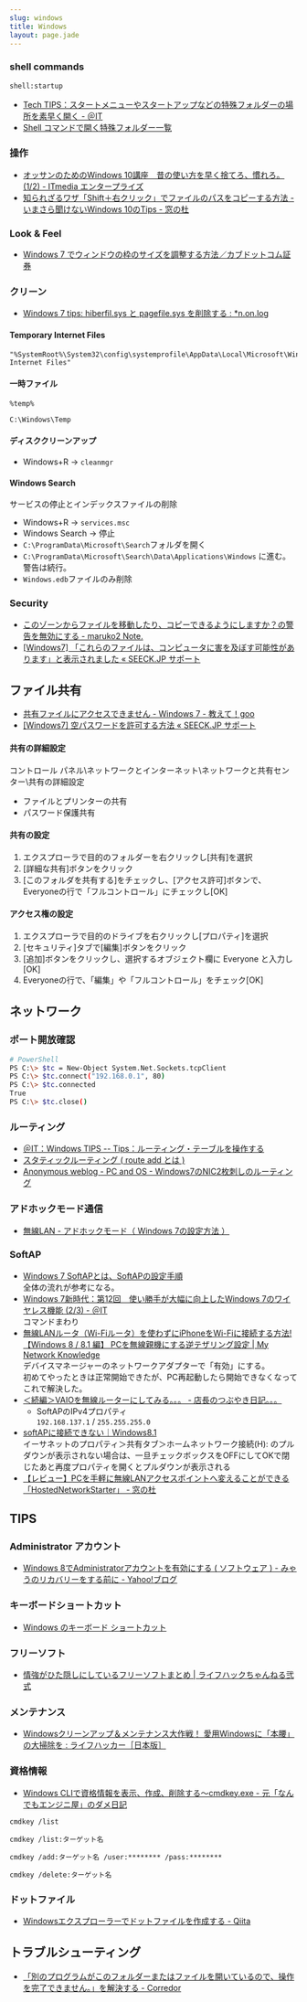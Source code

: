 ```yaml
---
slug: windows
title: Windows
layout: page.jade
---
```


### shell commands

```bash
shell:startup
```

- [Tech TIPS：スタートメニューやスタートアップなどの特殊フォルダーの場所を素早く開く \- ＠IT](http://www.atmarkit.co.jp/ait/articles/1401/24/news036.html)
- [Shell コマンドで開く特殊フォルダー一覧](http://pasofaq.jp/windows/mycomputer/shellfolder7.htm)

### 操作
- [オッサンのためのWindows 10講座　昔の使い方を早く捨てろ、慣れろ。 \(1/2\) \- ITmedia エンタープライズ](http://www.itmedia.co.jp/enterprise/articles/1607/16/news020.html)
- [知られざるワザ「Shift＋右クリック」でファイルのパスをコピーする方法 \- いまさら聞けないWindows 10のTips \- 窓の杜](http://forest.watch.impress.co.jp/docs/serial/win10tips/1056255.html)

### Look & Feel

- [Windows 7 でウィンドウの枠のサイズを調整する方法／カブドットコム証券](https://s10.kabu.co.jp/_mem_bin/howto/win7_frame.asp)

### クリーン

- [Windows 7 tips: hiberfil.sys と pagefile.sys を削除する : *n.on.log](http://site-ichijo.net/blog/archives/date/2009/0805-011604.php)

#### Temporary Internet Files

```batch
"%SystemRoot%\System32\config\systemprofile\AppData\Local\Microsoft\Windows\Temporary Internet Files"
```

#### 一時ファイル

```batch
%temp%
```
```batch
C:\Windows\Temp
```

#### ディスククリーンアップ

- Windows+R → `cleanmgr`

#### Windows Search
サービスの停止とインデックスファイルの削除

- Windows+R → `services.msc`
- Windows Search → 停止
- `C:\ProgramData\Microsoft\Search`フォルダを開く
- `C:\ProgramData\Microsoft\Search\Data\Applications\Windows` に進む。警告は続行。
- `Windows.edb`ファイルのみ削除


### Security

- [このゾーンからファイルを移動したり、コピーできるようにしますか？の警告を無効にする - maruko2 Note.](http://www.maruko2.com/mw/%E3%81%93%E3%81%AE%E3%82%BE%E3%83%BC%E3%83%B3%E3%81%8B%E3%82%89%E3%83%95%E3%82%A1%E3%82%A4%E3%83%AB%E3%82%92%E7%A7%BB%E5%8B%95%E3%81%97%E3%81%9F%E3%82%8A%E3%80%81%E3%82%B3%E3%83%94%E3%83%BC%E3%81%A7%E3%81%8D%E3%82%8B%E3%82%88%E3%81%86%E3%81%AB%E3%81%97%E3%81%BE%E3%81%99%E3%81%8B%EF%BC%9F%E3%81%AE%E8%AD%A6%E5%91%8A%E3%82%92%E7%84%A1%E5%8A%B9%E3%81%AB%E3%81%99%E3%82%8B)
- [[Windows7] 「これらのファイルは、コンピュータに害を及ぼす可能性があります」と表示されました « SEECK.JP サポート](http://kb.seeck.jp/archives/1115)


## ファイル共有

- [共有ファイルにアクセスできません - Windows 7 - 教えて！goo](http://oshiete.goo.ne.jp/qa/5653327.html)
- [\[Windows7\] 空パスワードを許可する方法 « SEECK.JP サポート](http://kb.seeck.jp/archives/5607)

#### 共有の詳細設定

コントロール パネル\ネットワークとインターネット\ネットワークと共有センター\共有の詳細設定

- ファイルとプリンターの共有
- パスワード保護共有

#### 共有の設定

1. エクスプローラで目的のフォルダーを右クリックし[共有]を選択
1. [詳細な共有]ボタンをクリック
1. [このフォルダを共有する]をチェックし、[アクセス許可]ボタンで、Everyoneの行で「フルコントロール」にチェックし[OK]

#### アクセス権の設定

1. エクスプローラで目的のドライブを右クリックし[プロパティ]を選択
1. [セキュリティ]タブで[編集]ボタンをクリック
1. [追加]ボタンをクリックし、選択するオブジェクト欄に Everyone と入力し[OK]
1. Everyoneの行で、「編集」や「フルコントロール」をチェック[OK]

## ネットワーク

### ポート開放確認
```bash
# PowerShell
PS C:\> $tc = New-Object System.Net.Sockets.tcpClient
PS C:\> $tc.connect("192.168.0.1", 80)
PS C:\> $tc.connected
True
PS C:\> $tc.close()
```

### ルーティング
- [＠IT：Windows TIPS -- Tips：ルーティング・テーブルを操作する](http://www.atmarkit.co.jp/fwin2k/win2ktips/266routing/routing.html)
- [スタティックルーティング ( route add とは )](http://www.infraexpert.com/study/routing4.html)
- [Anonymous weblog - PC and OS - Windows7のNIC2枚刺しのルーティング](http://black.mydns.jp/anon/blog/2012/09/pc-and-os---windows7nic2.html)

### アドホックモード通信

- [無線LAN - アドホックモード（ Windows 7の設定方法 ）](http://www.infraexpert.com/study/wireless26.html)

### SoftAP

- [Windows 7 SoftAPとは、SoftAPの設定手順](http://www.infraexpert.com/study/wireless48.html)  
  全体の流れが参考になる。
- [Windows 7新時代：第12回　使い勝手が大幅に向上したWindows 7のワイヤレス機能 (2/3) - ＠IT](http://www.atmarkit.co.jp/ait/articles/1005/27/news096_2.html)  
  コマンドまわり
- [無線LANルータ（Wi-Fiルータ）を使わずにiPhoneをWi-Fiに接続する方法! 【Windows 8 / 8.1 編】 PCを無線親機にする逆テザリング設定 | My Network Knowledge](http://nw-knowledge.blogspot.jp/2014/02/win8-8.1-softap-virtualwifi.html)  
  デバイスマネージャーのネットワークアダプターで「有効」にする。  
  初めてやったときは正常開始できたが、PC再起動したら開始できなくなってこれで解決した。
- [＜続編＞VAIOを無線ルーターにしてみる。。。 - 店長のつぶやき日記。。。](http://www.call-t.co.jp/blog/mt/archives/entry/014810.html)
  - SoftAPのIPv4プロパティ  
    `192.168.137.1` / `255.255.255.0`
- [softAPに接続できない｜Windows8.1](https://social.technet.microsoft.com/Forums/windows/ja-JP/a49fe871-380c-49bb-8dcf-267c694c42a6/softapwindows81?forum=w7itprogeneralja)  
  イーサネットのプロパティ＞共有タブ＞ホームネットワーク接続(H): のプルダウンが表示されない場合は、一旦チェックボックスをOFFにしてOKで閉じたあと再度プロパティを開くとプルダウンが表示される
- [【レビュー】PCを手軽に無線LANアクセスポイントへ変えることができる「HostedNetworkStarter」 - 窓の杜](http://www.forest.impress.co.jp/docs/review/20160418_753137.html)


## TIPS

### Administrator アカウント
- [Windows 8でAdministratorアカウントを有効にする ( ソフトウェア ) - みゃうのリカバリーをする前に - Yahoo!ブログ](http://blogs.yahoo.co.jp/akio_myau/46155167.html)

### キーボードショートカット
- [Windows のキーボード ショートカット](http://support.microsoft.com/kb/126449/ja)

### フリーソフト
- [情強がひた隠しにしているフリーソフトまとめ | ライフハックちゃんねる弐式](http://lifehack2ch.livedoor.biz/archives/51308816.html)

### メンテナンス
- [Windowsクリーンアップ＆メンテナンス大作戦！ 愛用Windowsに「本腰」の大掃除を : ライフハッカー［日本版］](http://www.lifehacker.jp/2012/04/120410windowscleanup.html)

### 資格情報
- [Windows CLIで資格情報を表示、作成、削除する～cmdkey.exe - 元「なんでもエンジニ屋」のダメ日記](http://nasunoblog.blogspot.jp/2015/03/How-to-access-the-Credential-Manager-from-CLI-cmdkey.html)

```batch
cmdkey /list

cmdkey /list:ターゲット名

cmdkey /add:ターゲット名 /user:******** /pass:********

cmdkey /delete:ターゲット名
```

### ドットファイル
- [Windowsエクスプローラーでドットファイルを作成する - Qiita](http://qiita.com/sgur/items/745e0ee02c69b50bf9e5)


## トラブルシューティング

- [「別のプログラムがこのフォルダーまたはファイルを開いているので、操作を完了できません。」を解決する \- Corredor](http://neos21.hatenablog.com/entry/2017/06/05/080000)
